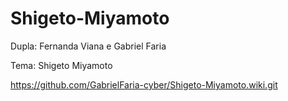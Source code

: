 # Shigeto-Miyamoto

Dupla: Fernanda Viana e Gabriel Faria

Tema: Shigeto Miyamoto

https://github.com/GabrielFaria-cyber/Shigeto-Miyamoto.wiki.git
